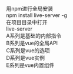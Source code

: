 用npm进行全局安装 <br />
npm install live-server -g <br />
在项目目录中打开 <br />
live-server <br />
A系列是基础的内部指令 <br />
B系列是vue的全局API <br />
C系列是vue的选项 <br />
D系列是vue实例 <br />
E系列是vue内置组件 <br />